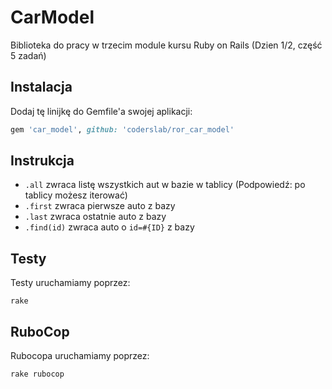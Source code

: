 # CarModel

Biblioteka do pracy w trzecim module kursu Ruby on Rails (Dzien 1/2, część 5 zadań)

## Instalacja

Dodaj tę linijkę do Gemfile'a swojej aplikacji:

```ruby
gem 'car_model', github: 'coderslab/ror_car_model'
```

## Instrukcja

* `.all` zwraca listę wszystkich aut w bazie w tablicy (Podpowiedź: po tablicy możesz iterować)
* `.first` zwraca pierwsze auto z bazy
* `.last` zwraca ostatnie auto z bazy
* `.find(id)` zwraca auto o `id=#{ID}` z bazy

## Testy

Testy uruchamiamy poprzez:

```
rake
```

## RuboCop

Rubocopa uruchamiamy poprzez:

```
rake rubocop
```
